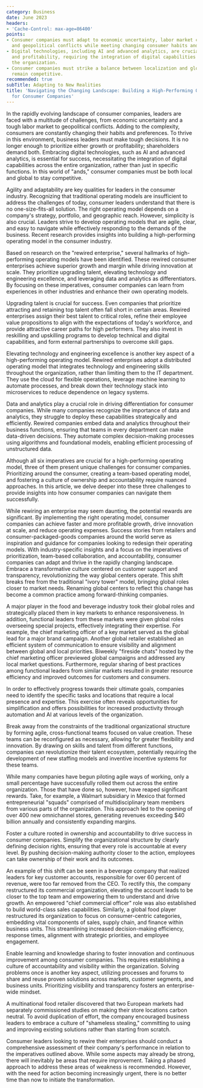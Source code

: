 ```yaml
---
category: Business
date: June 2023
headers:
- 'Cache-Control: max-age=86400'
points:
- Consumer companies must adapt to economic uncertainty, labor market challenges,
  and geopolitical conflicts while meeting changing consumer habits and preferences.
- Digital technologies, including AI and advanced analytics, are crucial for growth
  and profitability, requiring the integration of digital capabilities throughout
  the organization.
- Consumer companies must strike a balance between localization and global scale to
  remain competitive.
recommended: true
subTitle: Adapting to New Realities
title: 'Navigating the Changing Landscape: Building a High-Performing Operating Model
  for Consumer Companies'
---
```


In the rapidly evolving landscape of consumer companies, leaders are faced with a multitude of challenges, from economic uncertainty and a tough labor market to geopolitical conflicts. Adding to the complexity, consumers are constantly changing their habits and preferences. To thrive in this environment, business leaders must make tough decisions. It is no longer enough to prioritize either growth or profitability; shareholders demand both. Embracing digital technologies, such as AI and advanced analytics, is essential for success, necessitating the integration of digital capabilities across the entire organization, rather than just in specific functions. In this world of "ands," consumer companies must be both local and global to stay competitive. 

Agility and adaptability are key qualities for leaders in the consumer industry. Recognizing that traditional operating models are insufficient to address the challenges of today, consumer leaders understand that there is no one-size-fits-all solution. The right operating model depends on a company's strategy, portfolio, and geographic reach. However, simplicity is also crucial. Leaders strive to develop operating models that are agile, clear, and easy to navigate while effectively responding to the demands of the business. Recent research provides insights into building a high-performing operating model in the consumer industry. 

Based on research on the "rewired enterprise," several hallmarks of high-performing operating models have been identified. These rewired consumer enterprises achieve superior growth and margin while driving innovation at scale. They prioritize upgrading talent, elevating technology and engineering excellence, and leveraging data and analytics as differentiators. By focusing on these imperatives, consumer companies can learn from experiences in other industries and enhance their own operating models.

Upgrading talent is crucial for success. Even companies that prioritize attracting and retaining top talent often fall short in certain areas. Rewired enterprises assign their best talent to critical roles, refine their employee value propositions to align with the expectations of today's workforce, and provide attractive career paths for high performers. They also invest in reskilling and upskilling programs to develop technical and digital capabilities, and form external partnerships to overcome skill gaps.

Elevating technology and engineering excellence is another key aspect of a high-performing operating model. Rewired enterprises adopt a distributed operating model that integrates technology and engineering skills throughout the organization, rather than limiting them to the IT department. They use the cloud for flexible operations, leverage machine learning to automate processes, and break down their technology stack into microservices to reduce dependence on legacy systems.

Data and analytics play a crucial role in driving differentiation for consumer companies. While many companies recognize the importance of data and analytics, they struggle to deploy these capabilities strategically and efficiently. Rewired companies embed data and analytics throughout their business functions, ensuring that teams in every department can make data-driven decisions. They automate complex decision-making processes using algorithms and foundational models, enabling efficient processing of unstructured data.

Although all six imperatives are crucial for a high-performing operating model, three of them present unique challenges for consumer companies. Prioritizing around the consumer, creating a team-based operating model, and fostering a culture of ownership and accountability require nuanced approaches. In this article, we delve deeper into these three challenges to provide insights into how consumer companies can navigate them successfully.

While rewiring an enterprise may seem daunting, the potential rewards are significant. By implementing the right operating model, consumer companies can achieve faster and more profitable growth, drive innovation at scale, and reduce operating expenses. Success stories from retailers and consumer-packaged-goods companies around the world serve as inspiration and guidance for companies looking to redesign their operating models. With industry-specific insights and a focus on the imperatives of prioritization, team-based collaboration, and accountability, consumer companies can adapt and thrive in the rapidly changing landscape. Embrace a transformative culture centered on customer support and transparency, revolutionizing the way global centers operate. This shift breaks free from the traditional "ivory tower" model, bringing global roles closer to market needs. Renaming global centers to reflect this change has become a common practice among forward-thinking companies.

A major player in the food and beverage industry took their global roles and strategically placed them in key markets to enhance responsiveness. In addition, functional leaders from these markets were given global roles overseeing special projects, effectively integrating their expertise. For example, the chief marketing officer of a key market served as the global lead for a major brand campaign. Another global retailer established an efficient system of communication to ensure visibility and alignment between global and local priorities. Biweekly "fireside chats" hosted by the chief marketing officer previewed global campaigns and addressed any local market questions. Furthermore, regular sharing of best practices among functional leaders from similar markets resulted in greater resource efficiency and improved outcomes for customers and consumers.

In order to effectively progress towards their ultimate goals, companies need to identify the specific tasks and locations that require a local presence and expertise. This exercise often reveals opportunities for simplification and offers possibilities for increased productivity through automation and AI at various levels of the organization.

Break away from the constraints of the traditional organizational structure by forming agile, cross-functional teams focused on value creation. These teams can be reconfigured as necessary, allowing for greater flexibility and innovation. By drawing on skills and talent from different functions, companies can revolutionize their talent ecosystem, potentially requiring the development of new staffing models and inventive incentive systems for these teams.

While many companies have begun piloting agile ways of working, only a small percentage have successfully rolled them out across the entire organization. Those that have done so, however, have reaped significant rewards. Take, for example, a Walmart subsidiary in Mexico that formed entrepreneurial "squads" comprised of multidisciplinary team members from various parts of the organization. This approach led to the opening of over 400 new omnichannel stores, generating revenues exceeding $40 billion annually and consistently expanding margins.

Foster a culture rooted in ownership and accountability to drive success in consumer companies. Simplify the organizational structure by clearly defining decision rights, ensuring that every role is accountable at every level. By pushing decision-making authority closer to the action, employees can take ownership of their work and its outcomes.

An example of this shift can be seen in a beverage company that realized leaders for key customer accounts, responsible for over 60 percent of revenue, were too far removed from the CEO. To rectify this, the company restructured its commercial organization, elevating the account leads to be closer to the top team and empowering them to understand and drive growth. An empowered "chief commercial officer" role was also established to build world-class sales capabilities. Similarly, a global food player restructured its organization to focus on consumer-centric categories, embedding vital components of sales, supply chain, and finance within business units. This streamlining increased decision-making efficiency, response times, alignment with strategic priorities, and employee engagement.

Enable learning and knowledge sharing to foster innovation and continuous improvement among consumer companies. This requires establishing a culture of accountability and visibility within the organization. Solving problems once is another key aspect, utilizing processes and forums to share and reuse proven solutions across markets, customer segments, and business units. Prioritizing visibility and transparency fosters an enterprise-wide mindset.

A multinational food retailer discovered that two European markets had separately commissioned studies on making their store locations carbon neutral. To avoid duplication of effort, the company encouraged business leaders to embrace a culture of "shameless stealing," committing to using and improving existing solutions rather than starting from scratch.

Consumer leaders looking to rewire their enterprises should conduct a comprehensive assessment of their company's performance in relation to the imperatives outlined above. While some aspects may already be strong, there will inevitably be areas that require improvement. Taking a phased approach to address these areas of weakness is recommended. However, with the need for action becoming increasingly urgent, there is no better time than now to initiate the transformation.